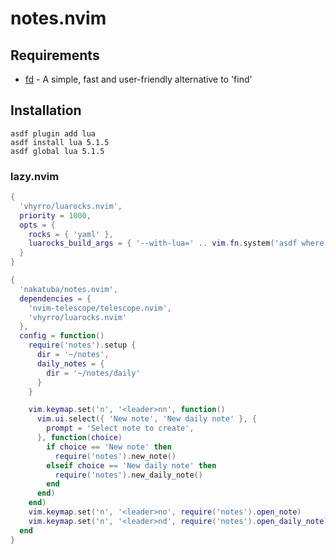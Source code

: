 # notes.nvim

## Requirements

- [fd](https://github.com/sharkdp/fd) - A simple, fast and user-friendly alternative to 'find'

## Installation

```shell
asdf plugin add lua
asdf install lua 5.1.5
asdf global lua 5.1.5
```

### lazy.nvim

```lua
{
  'vhyrro/luarocks.nvim',
  priority = 1000,
  opts = {
    rocks = { 'yaml' },
    luarocks_build_args = { '--with-lua=' .. vim.fn.system('asdf where lua') }
  }
}
```

```lua
{
  'nakatuba/notes.nvim',
  dependencies = {
    'nvim-telescope/telescope.nvim',
    'vhyrro/luarocks.nvim'
  },
  config = function()
    require('notes').setup {
      dir = '~/notes',
      daily_notes = {
        dir = '~/notes/daily'
      }
    }

    vim.keymap.set('n', '<leader>nn', function()
      vim.ui.select({ 'New note', 'New daily note' }, {
        prompt = 'Select note to create',
      }, function(choice)
        if choice == 'New note' then
          require('notes').new_note()
        elseif choice == 'New daily note' then
          require('notes').new_daily_note()
        end
      end)
    end)
    vim.keymap.set('n', '<leader>no', require('notes').open_note)
    vim.keymap.set('n', '<leader>nd', require('notes').open_daily_note)
  end
}
```

